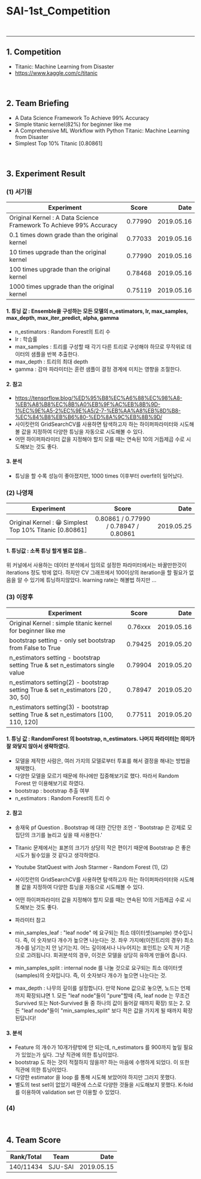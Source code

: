 # SAI-1st_Competition

<br>
<hr>

## 1. Competition
 - Titanic: Machine Learning from Disaster
 - https://www.kaggle.com/c/titanic

<br>

## 2. Team Briefing
 - A Data Science Framework To Achieve 99% Accuracy
 - Simple titanic kernel(82%) for beginner like me 
 - A Comprehensive ML Workflow with Python Titanic: Machine Learning from Disaster
 - Simplest Top 10% Titanic [0.80861]

<br>


## 3. Experiment Result
### (1) 서기원

| Experiment | Score | Date |
|---|:---:|---:|
| Original Kernel : A Data Science Framework To Achieve 99% Accuracy | 0.77990 | 2019.05.16 |
| 0.1 times down grade than the original kernel | 0.77033 | 2019.05.16 |
| 10 times upgrade than the original kernel | 0.77990 | 2019.05.16 |
| 100 times upgrade than the original kernel | 0.78468 | 2019.05.16 |
| 1000 times upgrade than the original kernel | 0.75119 | 2019.05.16 |

#### 1. 튜닝 값 : Ensemble을 구성하는 모든 모델의 n_estimators, lr, max_samples, max_depth, max_iter_predict, alpha, gamma
  - n_estimators : Random Forest의 트리 수
  - lr : 학습률
  - max_samples : 트리를 구성할 때 각기 다른 트리로 구성해야 하므로 무작위로 데이터의 샘플을 반복 추출한다.
  - max_depth : 트리의 최대 depth
  - gamma : 감마 파라미터는 훈련 샘플이 결정 경계에 미치는 영향을 조절한다.
 
#### 2. 참고
  - https://tensorflow.blog/%ED%95%B8%EC%A6%88%EC%98%A8-%EB%A8%B8%EC%8B%A0%EB%9F%AC%EB%8B%9D-1%EC%9E%A5-2%EC%9E%A5/2-7-%EB%AA%A8%EB%8D%B8-%EC%84%B8%EB%B6%80-%ED%8A%9C%EB%8B%9D/
  - 사이킷런의 GridSearchCV를 사용하면 탐색하고자 하는 하이퍼파라미터와 시도해볼 값을 지정하여 다양한 튜닝을 자동으로 시도해볼 수 있다.
  - 어떤 하이퍼파라미터 값을 지정해야 할지 모를 때는 연속된 10의 거듭제곱 수로 시도해보는 것도 좋다.
  
#### 3. 분석
  - 튜닝을 할 수록 성능이 좋아졌지만, 1000 times 이후부터 overfit이 일어났다.
 
### (2) 나영채
| Experiment | Score | Date |
|---|:---:|---:|
| Original Kernel : 😁 Simplest Top 10% Titanic [0.80861] | 0.80861 / 0.77990 / 0.78947 / 0.80861 | 2019.05.25 |

#### 1. 튜닝값 : 소폭 튜닝 할게 별로 없음..
위 커널에서 사용하는 데이터 분석에서 임의로 설정한 파라미터에서는 바꿀만한것이 iterations 정도 밖에 없다. 하지만 CV 그래프에서 100이상의 iteration을 할 필요가 없음을 알 수 있기에 튜닝하지않았다.
learning rate는 해볼법 하지만 ...

### (3) 이장후
| Experiment | Score | Date |
|---|:---:|---:|
| Original Kernel : simple titanic kernel for beginner like me | 0.76xxx | 2019.05.16 |
| bootstrap setting - only set bootstrap from False to True | 0.79425 | 2019.05.20 |
| n_estimators setting - bootstrap setting True & set n_estimators single value | 0.79904 | 2019.05.20 |
| n_estimators setting(2) - bootstrap setting True & set n_estimators [20 , 30, 50] | 0.78947 | 2019.05.20 |
| n_estimators setting(3) - bootstrap setting True & set n_estimators [100, 110, 120] | 0.77511 | 2019.05.20 |


#### 1. 튜닝 값 : RandomForest 의 bootstrap, n_estimators. 나머지 파라미터는 의미가 잘 와닿지 않아서 생략하였다.
  - 모델을 제작한 사람은, 여러 가지의 모델로부터 투표를 해서 결정을 해내는 방법을 채택했다.
  - 다양한 모델을 모르기 때문에 하나에만 집중해보기로 했다. 따라서 Random Forest 만 이용해보기로 하였다.
  - bootstrap : bootstrap 추출 여부
  - n_estimators : Random Forest의 트리 수
 
#### 2. 참고
  - 송재욱 pf Question . Bootstrap 에 대한 간단한 조언 - 'Bootstrap 은 강제로 모집단의 크기를 늘리고 싶을 때 사용한다.'
  - Titanic 문제에서는 표본의 크기가 상당히 작은 편이기 때문에 Bootstrap 은 좋은 시도가 될수있을 것 같다고 생각하였다.
  - Youtube StatQuest with Josh Starmer - Random Forest (1), (2)
  - 사이킷런의 GridSearchCV를 사용하면 탐색하고자 하는 하이퍼파라미터와 시도해볼 값을 지정하여 다양한 튜닝을 자동으로 시도해볼 수 있다.
  - 어떤 하이퍼파라미터 값을 지정해야 할지 모를 때는 연속된 10의 거듭제곱 수로 시도해보는 것도 좋다.
  
  - 파라미터 참고
  - min_samples_leaf : "leaf node" 에 요구되는 최소 데이터셋(sample) 갯수입니다. 즉, 이 숫자보다 개수가 높으면 나눈다는 것. 좌우 가지에(이진트리의 경우) 최소 개수를 남기는지 안 남기는지. 어느 깊이에서나 나누어지는 포인트는 오직 저 기준으로 고려됩니다. 회귀분석의 경우, 이것은 모델을 상당히 유하게 만들어 줍니다.
 - min_samples_split : internal node 를 나눌 것으로 요구되는 최소 데이터셋(samples)의 숫자입니다. 즉, 이 숫자보다 개수가 높으면 나눈다는 것.
 - max_depth : 나무의 깊이를 설정합니다. 만약 None 값으로 놓으면, 노드는 언제까지 확장되냐면 1. 모든 "leaf node"들이 "pure"할때 (즉, leaf node 는 무조건 Survived 또는 Not-Survived 둘 중 하나의 값이 들어갈 때까지 확장) 또는 2. 모든 "leaf node"들이 "min_samples_split" 보다 적은 값을 가지게 될 때까지 확장된답니다!
  
#### 3. 분석
  - Feature 의 개수가 10개가량밖에 안 되는데, n_estimators 를 900까지 높일 필요가 있었는가 싶다. 그냥 직관에 의한 튜닝이었다.
  - bootstrap 도 하는 것이 적절하지 않을까? 하는 마음에 수행하게 되었다. 이 또한 직관에 의한 튜닝이었다.
  - 다양한 estimator 을 loop 를 통해 시도해 보았어야 하지만 그러지 못했다.
  - 별도의 test set이 없었기 때문에 스스로 다양한 것들을 시도해보지 못했다. K-fold 를 이용하여 validation set 만 이용할 수 있었다.
  
### (4)

<br>

## 4. Team Score

| Rank/Total | Team | Date |
|---|:---:|---:|
| 140/11434 | SJU-SAI | 2019.05.15 |
